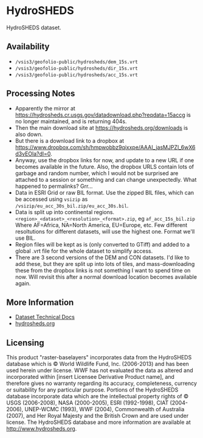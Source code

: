 # HydroSHEDS

HydroSHEDS dataset.

## Availability

* `/vsis3/geofolio-public/hydrosheds/dem_15s.vrt`
* `/vsis3/geofolio-public/hydrosheds/dir_15s.vrt`
* `/vsis3/geofolio-public/hydrosheds/acc_15s.vrt`

## Processing Notes

* Apparently the mirror at https://hydrosheds.cr.usgs.gov/datadownload.php?reqdata=15accg is no longer maintained, and is returning 404s.
* Then the main download site at https://hydrosheds.org/downloads is also down. 
* But there is a download link to a dropbox at https://www.dropbox.com/sh/hmpwobbz9qixxpe/AAAI_jasMJPZl_6wX6d3vEOla?dl=0. 
* Anyway, use the dropbox links for now, and update to a new URL if one becomes available in the future. Also, the dropbox URLS contain lots of garbage and random number, which I would not be surprised are attached to a session or something and can change unexpectedly. What happened to permalinks? Grr...
* Data in ESRI Grid or raw BIL format. Use the zipped BIL files, which can be accessed using `vsizip` as `/vsizip/eu_acc_30s_bil.zip/eu_acc_30s.bil`.
* Data is split up into continental regions. `<region>_<dataset>_<resolution>_<format>.zip`, eg `af_acc_15s_bil.zip` Where AF=Africa, NA=North America, EU=Europe, etc. Few different resoltutions for different datasets, will use the highest one. Format we'll use BIL.
* Region files will be kept as is (only converted to GTiff) and added to a global .vrt file for the whole dataset to simplify access.
* There are 3 second versions of the DEM and CON datasets. I'd like to add these, but they are split up into lots of tiles, and mass-downloading these from the dropbox links is not something I want to spend time on now. Will revisit this after a normal download location becomes available again.

## More Information

* [Dataset Technical Docs](HydroSHEDS_TechDoc_v10.pdf)
* [hydrosheds.org](https://hydrosheds.org/)

## Licensing

This product "raster-baselayers" incorporates data from the HydroSHEDS database which is © World Wildlife Fund, Inc. (2006-2013) and has been used herein under license. WWF has not evaluated the data as altered and incorporated within [insert Licensee Derivative Product name], and therefore gives no warranty regarding its accuracy, completeness, currency or suitability for any particular purpose. Portions of the HydroSHEDS database incorporate data which are the intellectual property rights of © USGS (2006-2008), NASA (2000-2005), ESRI (1992-1998), CIAT (2004-2006), UNEP-WCMC (1993), WWF (2004), Commonwealth of Australia (2007), and Her Royal Majesty and the British Crown and are used under license. The HydroSHEDS database and more information are available at http://www.hydrosheds.org.
